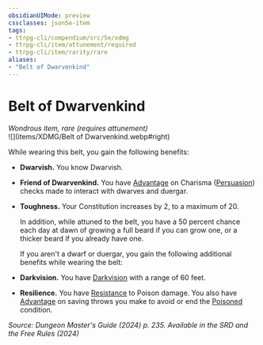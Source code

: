 ```yaml
---
obsidianUIMode: preview
cssclasses: json5e-item
tags:
- ttrpg-cli/compendium/src/5e/xdmg
- ttrpg-cli/item/attunement/required
- ttrpg-cli/item/rarity/rare
aliases: 
- "Belt of Dwarvenkind"
---
```

# Belt of Dwarvenkind
*Wondrous item, rare (requires attunement)*  
![](items/XDMG/Belt of Dwarvenkind.webp#right)


While wearing this belt, you gain the following benefits:

- **Dwarvish.** You know Dwarvish.  
- **Friend of Dwarvenkind.** You have [Advantage](/3-Mechanics/CLI/variant-rules/advantage-xphb.md) on Charisma ([Persuasion](/3-Mechanics/CLI/skills.md#Persuasion)) checks made to interact with dwarves and duergar.  
- **Toughness.** Your Constitution increases by 2, to a maximum of 20.  

    In addition, while attuned to the belt, you have a 50 percent chance each day at dawn of growing a full beard if you can grow one, or a thicker beard if you already have one.  

    If you aren't a dwarf or duergar, you gain the following additional benefits while wearing the belt:  
- **Darkvision.** You have [Darkvision](/3-Mechanics/CLI/senses.md#Darkvision) with a range of 60 feet.  
- **Resilience.** You have [Resistance](/3-Mechanics/CLI/variant-rules/resistance-xphb.md) to Poison damage. You also have [Advantage](/3-Mechanics/CLI/variant-rules/advantage-xphb.md) on saving throws you make to avoid or end the [Poisoned](/3-Mechanics/CLI/conditions.md#Poisoned) condition.  

*Source: Dungeon Master's Guide (2024) p. 235. Available in the <span title='Systems Reference Document (5.2)'>SRD</span> and the Free Rules (2024)*